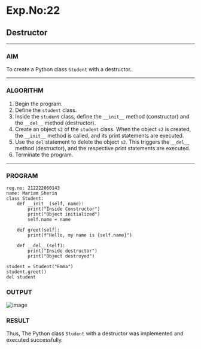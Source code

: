 # Exp.No:22  
## Destructor

---

### AIM  
To create a Python class `Student` with a destructor.

---

### ALGORITHM

1. Begin the program.  
2. Define the `student` class.  
3. Inside the `student` class, define the `__init__` method (constructor) and the `__del__` method (destructor).  
4. Create an object `s2` of the `student` class. When the object `s2` is created, the `__init__` method is called, and its print statements are executed.  
5. Use the `del` statement to delete the object `s2`. This triggers the `__del__` method (destructor), and the respective print statements are executed.  
6. Terminate the program.

---

### PROGRAM

```
reg.no: 212222060143
name: Mariam Sherin
class Student:
    def __init__(self, name):
        print("Inside Constructor")
        print("Object initialized")
        self.name = name

    def greet(self):
        print(f"Hello, my name is {self.name}")

    def __del__(self):
        print("Inside destructor")
        print("Object destroyed")

student = Student("Emma")
student.greet()
del student

```

### OUTPUT
![image](https://github.com/user-attachments/assets/e713e540-45f9-4b12-ad13-a2a95ffd9459)



### RESULT
Thus, The Python class `Student` with a destructor was implemented and executed successfully.
